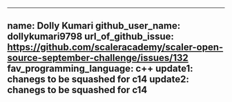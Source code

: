 ---
name: Dolly Kumari
github_user_name: dollykumari9798
url_of_github_issue: https://github.com/scaleracademy/scaler-open-source-september-challenge/issues/132
fav_programming_language: c++
update1: chanegs to be squashed for c14
update2: chanegs to be squashed for c14
--